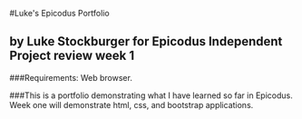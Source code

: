 #Luke's Epicodus Portfolio

## by Luke Stockburger for Epicodus Independent Project review week 1

###Requirements: Web browser.

###This is a portfolio demonstrating what I have learned so far in Epicodus. Week one will demonstrate html, css, and bootstrap applications.
